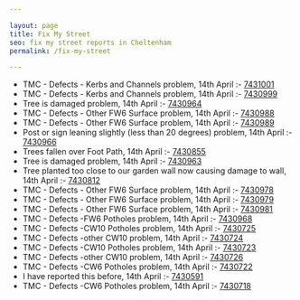 ```yaml
---

layout: page
title: Fix My Street
seo: fix my street reports in Cheltenham
permalink: /fix-my-street

---
```


<!-- fix_marker starts -->

- TMC - Defects - Kerbs and Channels problem, 14th April :- [7431001](https://www.fixmystreet.com/report/7431001)
- TMC - Defects - Kerbs and Channels problem, 14th April :- [7430999](https://www.fixmystreet.com/report/7430999)
- Tree is damaged problem, 14th April :- [7430964](https://www.fixmystreet.com/report/7430964)
- TMC - Defects - Other FW6  Surface problem, 14th April :- [7430988](https://www.fixmystreet.com/report/7430988)
- TMC - Defects - Other FW6  Surface problem, 14th April :- [7430989](https://www.fixmystreet.com/report/7430989)
- Post or sign leaning slightly (less than 20 degrees) problem, 14th April :- [7430966](https://www.fixmystreet.com/report/7430966)
- Trees fallen over Foot Path, 14th April :- [7430855](https://www.fixmystreet.com/report/7430855)
- Tree is damaged problem, 14th April :- [7430963](https://www.fixmystreet.com/report/7430963)
- Tree planted too close to our garden wall now causing damage to wall, 14th April :- [7430812](https://www.fixmystreet.com/report/7430812)
- TMC - Defects - Other FW6  Surface problem, 14th April :- [7430978](https://www.fixmystreet.com/report/7430978)
- TMC - Defects - Other FW6  Surface problem, 14th April :- [7430979](https://www.fixmystreet.com/report/7430979)
- TMC - Defects - Other FW6  Surface problem, 14th April :- [7430981](https://www.fixmystreet.com/report/7430981)
- TMC - Defects -FW6 Potholes problem, 14th April :- [7430968](https://www.fixmystreet.com/report/7430968)
- TMC - Defects -CW10 Potholes problem, 14th April :- [7430725](https://www.fixmystreet.com/report/7430725)
- TMC - Defects -other CW10 problem, 14th April :- [7430724](https://www.fixmystreet.com/report/7430724)
- TMC - Defects -CW10 Potholes problem, 14th April :- [7430723](https://www.fixmystreet.com/report/7430723)
- TMC - Defects -other CW10 problem, 14th April :- [7430726](https://www.fixmystreet.com/report/7430726)
- TMC - Defects -CW6 Potholes  problem, 14th April :- [7430722](https://www.fixmystreet.com/report/7430722)
- I have reported this before, 14th April :- [7430591](https://www.fixmystreet.com/report/7430591)
- TMC - Defects -CW6 Potholes  problem, 14th April :- [7430718](https://www.fixmystreet.com/report/7430718)

<!-- fix_marker ends -->